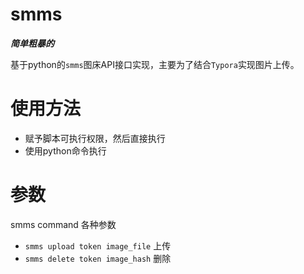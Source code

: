 # smms
***简单粗暴的***

基于python的`smms`图床API接口实现，主要为了结合`Typora`实现图片上传。

# 使用方法
- 赋予脚本可执行权限，然后直接执行
- 使用python命令执行

# 参数
smms command 各种参数

- `smms upload token image_file` 上传
- `smms delete token image_hash` 删除

